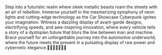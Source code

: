 Step into a futuristic realm where sleek metallic beasts roam the streets with an air of rebellion. Immerse yourself in the mesmerizing symphony of neon lights and cutting-edge technology as the Car Showcase Cyberpunk ignites your imagination. Witness a dazzling display of avant-garde designs, electrifying speeds, and awe-inspiring innovation, where every vehicle tells a story of a dystopian future that blurs the line between man and machine. Brace yourself for an unforgettable journey into the automotive underworld, where the future meets the present in a pulsating display of raw power and cybernetic elegance.🏀🏀🏀🏀🏀🏀🏀